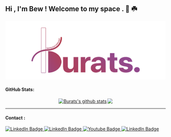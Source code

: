 ## Hi  , I'm Bew ! Welcome to my space . 🎨 ☘️



<!--
**bewburats/bewburats** is a ✨ _special_ ✨ repository because its `README.md` (this file) appears on your GitHub profile.

Here are some ideas to get you started:

- 🔭 I’m currently working on ...
- 🌱 I’m currently learning ...
- 👯 I’m looking to collaborate on ...
- 🤔 I’m looking for help with ...
- 💬 Ask me about ...
- 📫 How to reach me: ...
- 😄 Pronouns: ...
- ⚡ Fun fact: ...
-->
<!-- [![Top Langs](https://github-readme-stats.vercel.app/api/top-langs/?username=bewburats&layout=compact)](https://github.com/bewburats/github-readme-stats) -->
<div id="header" align="center">
<img src="logo1.png"/>
</div>

#### GitHub Stats:


<div style="display:flex;justify-content:center;align-items: start; gap:2px">
<a href="https://github.com/bewburats/github-readme-stats"><img align="center" src="https://github-readme-stats.vercel.app/api?username=bewburats&show_icons=true&include_all_commits=true&theme=buefy&&hide=contribs,prs&hide_border=true&bg_color=DEG,b35778,a85582,964f90&title_color=ffff&text_color=ffff&icon_color=ffdc80&hide_border=true" alt="Burats's github stats" /></a>
<a href="https://github.com/bewburats/github-readme-stats"><img align="center" src="https://github-readme-stats.vercel.app/api/top-langs/?username=bewburats&layout=compact&hide_border=true&bg_color=DEG,b35778,a85582,964f90&title_color=ffff&text_color=ffff" /></a> 
</div>

<hr>

#### Contact :

<div id="badges" >
<a href="https://www.linkedin.com/in/buratsakorn-boonma-35258b199/">
    <img src="https://img.shields.io/badge/-buratsakorn.boon@gmail.com-red?style=for-the-badge&logo=gmail&logoColor=white" alt="LinkedIn Badge"/>
  </a>
  <a href="https://www.linkedin.com/in/buratsakorn-boonma-35258b199/">
    <img src="https://img.shields.io/badge/-Buratsakorn%20Boonma-blue?style=for-the-badge&logo=linkedin" alt="LinkedIn Badge"/>
  </a>
  <a href="https://www.instagram.com/bewyour.concept/">
    <img src="https://img.shields.io/badge/-bewyour.concept-e1306c?style=for-the-badge&logo=instagram&logoColor=white" alt="Youtube Badge"/>
  </a>
 <a href="https://www.behance.net/buratsboonma">
    <img src="https://img.shields.io/badge/-Buratsakorn%20Boonma-0040ff?style=for-the-badge&logo=behance" alt="LinkedIn Badge"/>
  </a>
</div>

<br>






